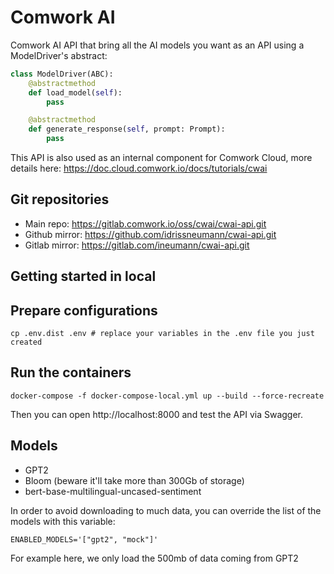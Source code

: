 # Comwork AI

Comwork AI API that bring all the AI models you want as an API using a ModelDriver's abstract:

```python
class ModelDriver(ABC):
    @abstractmethod
    def load_model(self):
        pass

    @abstractmethod
    def generate_response(self, prompt: Prompt):
        pass
```

This API is also used as an internal component for Comwork Cloud, more details here: https://doc.cloud.comwork.io/docs/tutorials/cwai

## Git repositories

* Main repo: https://gitlab.comwork.io/oss/cwai/cwai-api.git
* Github mirror: https://github.com/idrissneumann/cwai-api.git
* Gitlab mirror: https://gitlab.com/ineumann/cwai-api.git

## Getting started in local

## Prepare configurations

```shell
cp .env.dist .env # replace your variables in the .env file you just created
```

## Run the containers

```shell
docker-compose -f docker-compose-local.yml up --build --force-recreate
```

Then you can open http://localhost:8000 and test the API via Swagger.

## Models

* GPT2
* Bloom (beware it'll take more than 300Gb of storage)
* bert-base-multilingual-uncased-sentiment

In order to avoid downloading to much data, you can override the list of the models with this variable:

```
ENABLED_MODELS='["gpt2", "mock"]'
```

For example here, we only load the 500mb of data coming from GPT2
